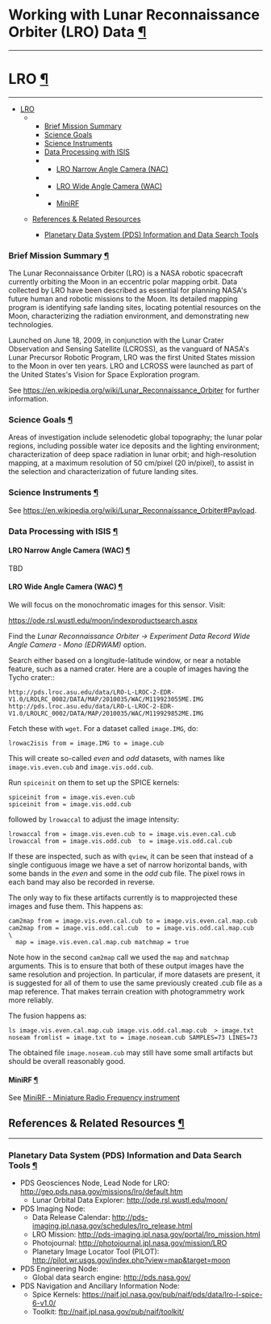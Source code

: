<div id="main">

<div id="content">

<div class="contextual">

</div>

<div class="wiki wiki-page">

<span id="Working-with-Lunar-Reconnaissance-Orbiter-LRO-Data"></span>

# Working with Lunar Reconnaissance Orbiter (LRO) Data [¶](#Working-with-Lunar-Reconnaissance-Orbiter-LRO-Data-)

-----

<span id="LRO"></span>

# LRO [¶](#LRO-)

-----

<span id="LRO"></span>

  - [LRO](#LRO-)
      -   - [Brief Mission Summary](#Brief-Mission-Summary-)
          - [Science Goals](#Science-Goals-)
          - [Science Instruments](#Science-Instruments-)
          - [Data Processing with ISIS](#Data-Processing-with-ISIS-)
          -   - [LRO Narrow Angle Camera (NAC)](#lro-narrow-angle-camera-nac-)
          -   - [LRO Wide Angle Camera (WAC)](#lro-wide-angle-camera-wac-)
          -   - [MiniRF](#minirf-)

      - [References & Related
        Resources](#References--Related-Resources-)
          - [Planetary Data System (PDS) Information and Data Search
            Tools](#Planetary-Data-System-PDS-Information-and-Data-Search-Tools-)

<span id="Brief-Mission-Summary"></span>

### Brief Mission Summary [¶](#Brief-Mission-Summary-)

The Lunar Reconnaissance Orbiter (LRO) is a NASA robotic spacecraft currently orbiting the Moon in an eccentric polar mapping orbit. Data collected by LRO have been described as essential for planning NASA's future human and robotic missions to the Moon. Its detailed mapping program is identifying safe landing sites, locating potential resources on the Moon, characterizing the radiation environment, and demonstrating new technologies.

Launched on June 18, 2009, in conjunction with the Lunar Crater Observation and Sensing Satellite (LCROSS), as the vanguard of NASA's Lunar Precursor Robotic Program, LRO was the first United States mission to the Moon in over ten years. LRO and LCROSS were launched as part of the United States's Vision for Space Exploration program.

See https://en.wikipedia.org/wiki/Lunar_Reconnaissance_Orbiter for further information.

<span id="Science-Goals"></span>

### Science Goals [¶](#Science-Goals-)

Areas of investigation include selenodetic global topography; the lunar polar regions, including possible water ice deposits and the lighting environment; characterization of deep space radiation in lunar orbit; and high-resolution mapping, at a maximum resolution of 50 cm/pixel (20 in/pixel), to assist in the selection and characterization of future landing sites.

<span id="Science-Instruments"></span>

### Science Instruments [¶](#Science-Instruments-)

See https://en.wikipedia.org/wiki/Lunar_Reconnaissance_Orbiter#Payload.

### Data Processing with ISIS [¶](#Data-Processing-with-ISIS-)

#### LRO Narrow Angle Camera (WAC) [¶](#LRO-Narrow-Angle-Camera-\(NAC\)-)

TBD

#### LRO Wide Angle Camera (WAC) [¶](#LRO-Wide-Angle-Camera-\(WAC\)-)

We will focus on the monochromatic images for this sensor. Visit:

   https://ode.rsl.wustl.edu/moon/indexproductsearch.aspx

Find the *Lunar Reconnaissance Orbiter -> Experiment Data Record Wide
Angle Camera - Mono (EDRWAM)* option.

Search either based on a longitude-latitude window, or near a
notable feature, such as a named crater.  Here are a couple of images
having the Tycho crater::

    http://pds.lroc.asu.edu/data/LRO-L-LROC-2-EDR-V1.0/LROLRC_0002/DATA/MAP/2010035/WAC/M119923055ME.IMG
    http://pds.lroc.asu.edu/data/LRO-L-LROC-2-EDR-V1.0/LROLRC_0002/DATA/MAP/2010035/WAC/M119929852ME.IMG

Fetch these with ``wget``. For a dataset called ``image.IMG``, do:

    lrowac2isis from = image.IMG to = image.cub

This will create so-called *even* and *odd* datasets, with names like
``image.vis.even.cub`` and ``image.vis.odd.cub``.

Run ``spiceinit`` on them to set up the SPICE kernels:

    spiceinit from = image.vis.even.cub
    spiceinit from = image.vis.odd.cub

followed by ``lrowaccal`` to adjust the image intensity:

    lrowaccal from = image.vis.even.cub to = image.vis.even.cal.cub
    lrowaccal from = image.vis.odd.cub  to = image.vis.odd.cal.cub

If these are inspected, such as with ``qview``, it can be
seen that instead of a single contiguous image we have a set of narrow
horizontal bands, with some bands in the *even* and some in the *odd*
cub file. The pixel rows in each band may also be recorded in reverse.

The only way to fix these artifacts currently is to mapprojected these
images and fuse them. This happens as:

    cam2map from = image.vis.even.cal.cub to = image.vis.even.cal.map.cub
    cam2map from = image.vis.odd.cal.cub  to = image.vis.odd.cal.map.cub  \
      map = image.vis.even.cal.map.cub matchmap = true

Note how in the second ``cam2map`` call we used the ``map`` and
``matchmap`` arguments. This is to ensure that both of these output
images have the same resolution and projection. In particular, if more
datasets are present, it is suggested for all of them to use the same
previously created .cub file as a map reference. That makes terrain
creation with photogrammetry work more reliably. 

The fusion happens as:

    ls image.vis.even.cal.map.cub image.vis.odd.cal.map.cub  > image.txt
    noseam fromlist = image.txt to = image.noseam.cub SAMPLES=73 LINES=73

The obtained file ``image.noseam.cub`` may still have some small artifacts
but should be overall reasonably good. 

#### MiniRF [¶](#MiniRF-)

See [MiniRF - Miniature Radio Frequency instrument](Working_with_Lunar_Reconnaissance_Orbiter_MiniRF_Data)

<span id="References-amp-Related-Resources"></span>

## References & Related Resources [¶](#References--Related-Resources-)

-----

<span id="Planetary-Data-System-PDS-Information-and-Data-Search-Tools"></span>

### Planetary Data System (PDS) Information and Data Search Tools [¶](#Planetary-Data-System-PDS-Information-and-Data-Search-Tools-)

  - PDS Geosciences Node, Lead Node for LRO:
    <http://geo.pds.nasa.gov/missions/lro/default.htm>
      - Lunar Orbital Data Explorer: <http://ode.rsl.wustl.edu/moon/>
  - PDS Imaging Node:
      - Data Release Calendar:
        <http://pds-imaging.jpl.nasa.gov/schedules/lro_release.html>
      - LRO Mission:
        <http://pds-imaging.jpl.nasa.gov/portal/lro_mission.html>
      - Photojournal: <http://photojournal.jpl.nasa.gov/mission/LRO>
      - Planetary Image Locator Tool (PILOT):
        <http://pilot.wr.usgs.gov/index.php?view=map&target=moon>
  - PDS Engineering Node:
      - Global data search engine: <http://pds.nasa.gov/>
  - PDS Navigation and Ancillary Information Node:
      - Spice Kernels:
        <https://naif.jpl.nasa.gov/pub/naif/pds/data/lro-l-spice-6-v1.0/>
      - Toolkit: <ftp://naif.jpl.nasa.gov/pub/naif/toolkit/>

</div>

<div style="clear:both;">

</div>

</div>

</div>
